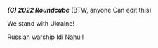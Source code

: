 **_(C) 2022 Roundcube_** (BTW, anyone Can edit this)

We stand with Ukraine! 

Russian warship Idi Nahui!